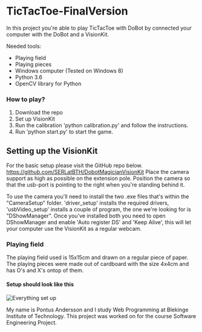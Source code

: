 # TicTacToe-FinalVersion

In this project you're able to play TicTacToe with DoBot by connected your computer with the DoBot and a VisionKit.

Needed tools:
* Playing field
* Playing pieces
* Windows computer (Tested on Windows 8)
* Python 3.6
* OpenCV library for Python

### How to play?

1. Download the repo
2. Set up VisionKit
3. Run the calibration 'python calibration.py' and follow the instructions.
4. Run 'python start.py' to start the game.

## Setting up the VisionKit

For the basic setup please visit the GitHub repo below.
<https://github.com/SERLatBTH/DobotMagicianVisionKit>
Place the camera support as high as possible on the extension pole. Position the camera so that the usb-port is pointing to the right when you're standing behind it.

To use the camera you'll need to install the two .exe files that's within the "CameraSetup" folder. 'driver_setup' installs the required drivers, 'usbVideo_setup' installs a couple of program, the one we're looking for is "DShowManager". Once you've installed both you need to open DShowManager and enable 'Auto register DS' and 'Keep Alive', this will let your computer use the VisionKit as a regular webcam.


### Playing field

The playing field used is 15x15cm and drawn on a regular piece of paper. The playing pieces were made out of cardboard with the size 4x4cm and has O's and X's ontop of them.

#### Setup should look like this

![Everything set up](https://i.imgur.com/H5l4tLC.jpg "Everything set up")


My name is Pontus Andersson and I study Web Programming at Blekinge Institute of Technology.
This project was worked on for the course Software Engineering Project.
